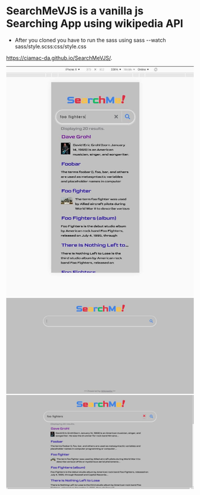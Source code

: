 # SearchMeVJS is a vanilla js Searching App using wikipedia API
- After you cloned you have to run the sass using sass --watch sass/style.scss:css/style.css

https://ciamac-da.github.io/SearchMeVJS/.

![](readmeImage/1.jpg)
![](readmeImage/2.jpg)
![](readmeImage/3.jpg)

